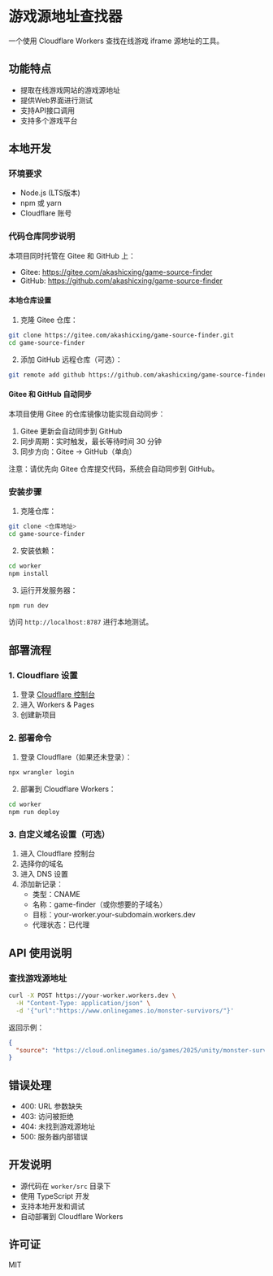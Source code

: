 # 游戏源地址查找器

一个使用 Cloudflare Workers 查找在线游戏 iframe 源地址的工具。

## 功能特点

- 提取在线游戏网站的游戏源地址
- 提供Web界面进行测试
- 支持API接口调用
- 支持多个游戏平台

## 本地开发

### 环境要求

- Node.js (LTS版本)
- npm 或 yarn
- Cloudflare 账号

### 代码仓库同步说明

本项目同时托管在 Gitee 和 GitHub 上：

- Gitee: https://gitee.com/akashicxing/game-source-finder
- GitHub: https://github.com/akashicxing/game-source-finder

#### 本地仓库设置

1. 克隆 Gitee 仓库：
```bash
git clone https://gitee.com/akashicxing/game-source-finder.git
cd game-source-finder
```

2. 添加 GitHub 远程仓库（可选）：
```bash
git remote add github https://github.com/akashicxing/game-source-finder.git
```

#### Gitee 和 GitHub 自动同步

本项目使用 Gitee 的仓库镜像功能实现自动同步：

1. Gitee 更新会自动同步到 GitHub
2. 同步周期：实时触发，最长等待时间 30 分钟
3. 同步方向：Gitee -> GitHub（单向）

注意：请优先向 Gitee 仓库提交代码，系统会自动同步到 GitHub。

### 安装步骤

1. 克隆仓库：
```bash
git clone <仓库地址>
cd game-source-finder
```

2. 安装依赖：
```bash
cd worker
npm install
```

3. 运行开发服务器：
```bash
npm run dev
```

访问 `http://localhost:8787` 进行本地测试。

## 部署流程

### 1. Cloudflare 设置

1. 登录 [Cloudflare 控制台](https://dash.cloudflare.com)
2. 进入 Workers & Pages
3. 创建新项目

### 2. 部署命令

1. 登录 Cloudflare（如果还未登录）：
```bash
npx wrangler login
```

2. 部署到 Cloudflare Workers：
```bash
cd worker
npm run deploy
```

### 3. 自定义域名设置（可选）

1. 进入 Cloudflare 控制台
2. 选择你的域名
3. 进入 DNS 设置
4. 添加新记录：
   - 类型：CNAME
   - 名称：game-finder（或你想要的子域名）
   - 目标：your-worker.your-subdomain.workers.dev
   - 代理状态：已代理

## API 使用说明

### 查找游戏源地址

```bash
curl -X POST https://your-worker.workers.dev \
  -H "Content-Type: application/json" \
  -d '{"url":"https://www.onlinegames.io/monster-survivors/"}'
```

返回示例：
```json
{
  "source": "https://cloud.onlinegames.io/games/2025/unity/monster-survivors/index-og.html"
}
```

## 错误处理

- 400: URL 参数缺失
- 403: 访问被拒绝
- 404: 未找到游戏源地址
- 500: 服务器内部错误

## 开发说明

- 源代码在 `worker/src` 目录下
- 使用 TypeScript 开发
- 支持本地开发和调试
- 自动部署到 Cloudflare Workers

## 许可证

MIT 